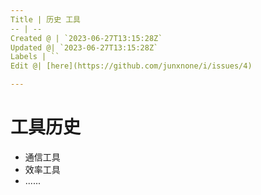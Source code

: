 ```yaml
---
Title | 历史 工具
-- | --
Created @ | `2023-06-27T13:15:28Z`
Updated @| `2023-06-27T13:15:28Z`
Labels | ``
Edit @| [here](https://github.com/junxnone/i/issues/4)

---
```

# 工具历史
- 通信工具
- 效率工具
- ......
